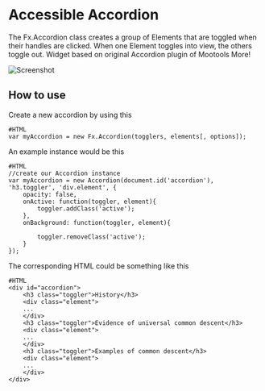Accessible Accordion
===========

The Fx.Accordion class creates a group of Elements that are toggled when their handles are clicked. When one Element toggles into view, the others toggle out.
Widget based on original Accordion plugin of Mootools More!

![Screenshot](http://www.accessiblemootoolsdemo.iao.fraunhofer.de/Mootools_Widgets/img/Accordion.png)

How to use
----------

Create a new accordion by using this

	#HTML
	var myAccordion = new Fx.Accordion(togglers, elements[, options]);

An example instance would be this

	#HTML
    //create our Accordion instance
    var myAccordion = new Accordion(document.id('accordion'), 'h3.toggler', 'div.element', {
        opacity: false,
        onActive: function(toggler, element){
            toggler.addClass('active');
        },
        onBackground: function(toggler, element){
            
            toggler.removeClass('active');
        }
    });

The corresponding HTML could be something like this

	#HTML
	<div id="accordion">
        <h3 class="toggler">History</h3>
        <div class="element">
		...
        </div>
        <h3 class="toggler">Evidence of universal common descent</h3>
        <div class="element">
		...
        </div>
        <h3 class="toggler">Examples of common descent</h3>
        <div class="element">
		...
        </div>
	</div>